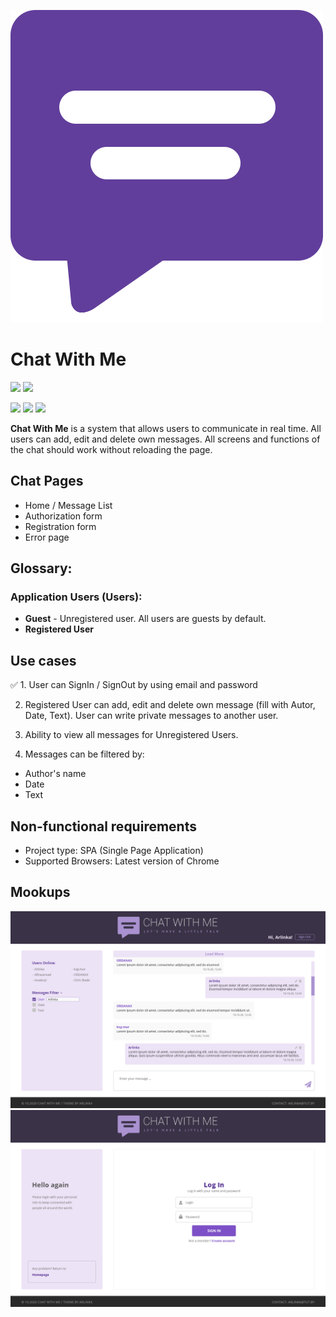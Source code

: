 ![Logo](mookups\logo.png)

# Chat With Me

![](https://img.shields.io/badge/progress-developing-green)
![](https://img.shields.io/badge/version-1.0-lightgrey)

![](https://img.shields.io/badge/html-HTML5-blueviolet)
![](https://img.shields.io/badge/css-CSS3-orange)
![](https://img.shields.io/badge/language-JavaScript-yellow)

**Chat With Me** is a system that allows users to communicate in real time. All users can add, edit and delete own messages. All screens and functions of the chat should work without reloading the page.

## Chat Pages
- Home / Message List
- Authorization form
- Registration form
- Error page

## Glossary:

### Application Users (Users):
 - **Guest** - Unregistered user. All users are guests by default.
 - **Registered User**



## Use cases

✅ 1. User can SignIn / SignOut by using email and password

2. Registered User can add, edit and delete own message (fill with Autor, Date, Text). User can write private messages to another user.

3. Ability to view all messages for Unregistered Users.

4. Messages can be filtered by: 
- Author's name
- Date
- Text

## Non-functional requirements
-   Project type: SPA (Single Page Application)
-   Supported Browsers: Latest version of Chrome

## Mookups

![Home Page](mookups\desktop\main.png)
![SignUp Page](mookups\desktop\signup.png)
